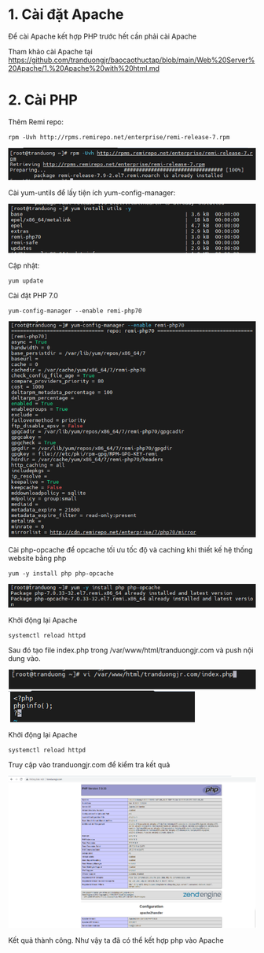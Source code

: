 # 1. Cài đặt Apache
Để cài Apache kết hợp PHP trước hết cần phải cài Apache

Tham khảo cài Apache tại https://github.com/tranduongjr/baocaothuctap/blob/main/Web%20Server%20Apache/1.%20Apache%20with%20html.md 

# 2. Cài PHP

Thêm Remi repo:

```
rpm -Uvh http://rpms.remirepo.net/enterprise/remi-release-7.rpm
```

<img src="img/13.png">

Cài yum-untils để lấy tiện ích yum-config-manager:

<img src="img/14.png">

Cập nhật:

```
yum update
```

Cài đặt PHP 7.0

```
yum-config-manager --enable remi-php70
```

<img src="img/15.png">

Cài php-opcache để opcache tối ưu tốc độ và caching khi thiết kế hệ thống website bằng php

```
yum -y install php php-opcache
```

<img src="img/16.png">

Khởi động lại Apache

```
systemctl reload httpd
```

Sau đó tạo file index.php trong /var/www/html/tranduongjr.com và push nội dung vào.


<img src="img/17.png">


<img src="img/18.png">

Khởi động lại Apache

```
systemctl reload httpd
```

Truy cập vào tranduongjr.com để kiểm tra kết quả

<img src="img/19.png">

Kết quả thành công. Như vậy ta đã có thể kết hợp php vào Apache